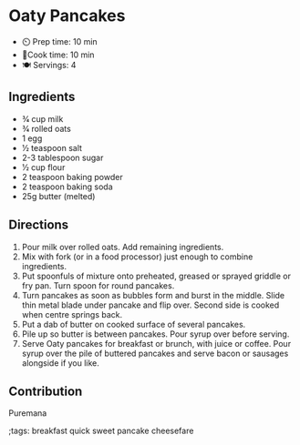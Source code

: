 # Oaty Pancakes

- ⏲️ Prep time: 10 min
- 🍳Cook time: 10 min
- 🍽️ Servings: 4

## Ingredients

- 3⁄4 cup milk
- 3⁄4 rolled oats
- 1 egg
- 1⁄2 teaspoon salt
- 2-3 tablespoon sugar
- 1⁄2 cup flour
- 2 teaspoon baking powder
- 2 teaspoon baking soda
- 25g butter (melted)

## Directions

1. Pour milk over rolled oats. Add remaining ingredients.
2. Mix with fork (or in a food processor) just enough to
combine ingredients.
3. Put spoonfuls of mixture onto preheated, greased or
sprayed griddle or fry pan. Turn spoon for round
pancakes.
4. Turn pancakes as soon as bubbles form and
burst in the middle. Slide thin metal blade under
pancake and flip over. Second side is cooked when
centre springs back.
5. Put a dab of butter on cooked surface of several
pancakes.
6. Pile up so butter is between pancakes. Pour
syrup over before serving.
7. Serve Oaty pancakes for breakfast or brunch, with juice
or coffee. Pour syrup over the pile of buttered pancakes
and serve bacon or sausages alongside if you like.

## Contribution

Puremana

;tags: breakfast quick sweet pancake cheesefare
